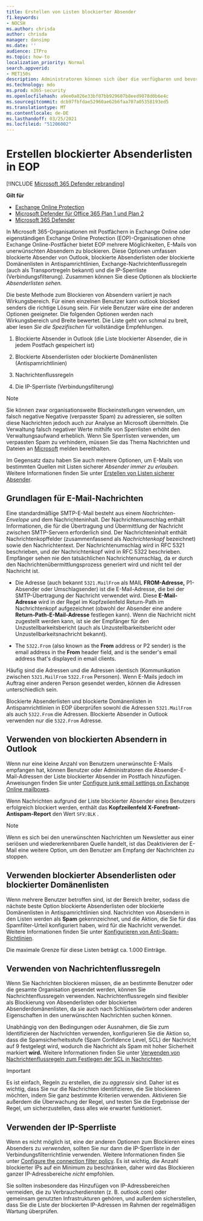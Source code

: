 ```yaml
---
title: Erstellen von Listen blockierter Absender
f1.keywords:
- NOCSH
ms.author: chrisda
author: chrisda
manager: dansimp
ms.date: ''
audience: ITPro
ms.topic: how-to
localization_priority: Normal
search.appverid:
- MET150s
description: Administratoren können sich über die verfügbaren und bevorzugten Optionen zum Blockieren eingehender Nachrichten in Exchange Online Protection (EOP) informieren.
ms.technology: mdo
ms.prod: m365-security
ms.openlocfilehash: a9ee0a026e33bf07bb929607b8eed9078d0b6e4c
ms.sourcegitcommit: dcb97fbfdae52960ae62b6faa707a05358193ed5
ms.translationtype: MT
ms.contentlocale: de-DE
ms.lasthandoff: 03/25/2021
ms.locfileid: "51206002"
---
```

# <a name="create-blocked-sender-lists-in-eop"></a>Erstellen blockierter Absenderlisten in EOP

[!INCLUDE [Microsoft 365 Defender rebranding](../includes/microsoft-defender-for-office.md)]

**Gilt für**
- [Exchange Online Protection](exchange-online-protection-overview.md)
- [Microsoft Defender für Office 365 Plan 1 und Plan 2](defender-for-office-365.md)
- [Microsoft 365 Defender](../defender/microsoft-365-defender.md)

In Microsoft 365-Organisationen mit Postfächern in Exchange Online oder eigenständigen Exchange Online Protection (EOP)-Organisationen ohne Exchange Online-Postfächer bietet EOP mehrere Möglichkeiten, E-Mails von unerwünschten Absendern zu blockieren. Diese Optionen umfassen blockierte Absender von Outlook, blockierte Absenderlisten oder blockierte Domänenlisten in Antispamrichtlinien, Exchange-Nachrichtenflussregeln (auch als Transportregeln bekannt) und die IP-Sperrliste (Verbindungsfilterung). Zusammen können Sie diese Optionen als blockierte _Absenderlisten sehen._

Die beste Methode zum Blockieren von Absendern variiert je nach Wirkungsbereich. Für einen einzelnen Benutzer kann outlook blocked senders die richtige Lösung sein. Für viele Benutzer wäre eine der anderen Optionen geeigneter. Die folgenden Optionen werden nach Wirkungsbereich und Breite bewertet. Die Liste geht von schmal zu breit, aber lesen *Sie die Spezifischen* für vollständige Empfehlungen.

1. Blockierte Absender in Outlook (die Liste blockierter Absender, die in jedem Postfach gespeichert ist)

2. Blockierte Absenderlisten oder blockierte Domänenlisten (Antispamrichtlinien)

3. Nachrichtenflussregeln

4. Die IP-Sperrliste (Verbindungsfilterung)

> [!NOTE]
> Sie können zwar organisationsweite Blockeinstellungen verwenden, um falsch negative Negative (verpasster Spam) zu adressieren, sie sollten diese Nachrichten jedoch auch zur Analyse an Microsoft übermitteln. Die Verwaltung falsch negativer Werte mithilfe von Sperrlisten erhöht den Verwaltungsaufwand erheblich. Wenn Sie Sperrlisten verwenden, um verpassten Spam zu verhindern, müssen Sie das Thema Nachrichten und Dateien an [Microsoft](report-junk-email-messages-to-microsoft.md) melden bereithalten.

Im Gegensatz dazu haben Sie auch mehrere Optionen, um E-Mails von bestimmten Quellen mit Listen sicherer _Absender immer zu erlauben._ Weitere Informationen finden Sie unter [Erstellen von Listen sicherer Absender](create-safe-sender-lists-in-office-365.md).

## <a name="email-message-basics"></a>Grundlagen für E-Mail-Nachrichten

Eine standardmäßige SMTP-E-Mail besteht aus einem *Nachrichten-Envelope* und dem Nachrichteninhalt. Der Nachrichtenumschlag enthält Informationen, die für die Übertragung und Übermittlung der Nachricht zwischen SMTP-Servern erforderlich sind. Der Nachrichteninhalt enthält Nachrichtenkopffelder (zusammenfassend als *Nachrichtenkopf* bezeichnet) sowie den Nachrichtentext. Der Nachrichtenumschlag wird in RFC 5321 beschrieben, und der Nachrichtenkopf wird in RFC 5322 beschrieben. Empfänger sehen nie den tatsächlichen Nachrichtenumschlag, da er durch den Nachrichtenübermittlungsprozess generiert wird und nicht teil der Nachricht ist.

- Die Adresse (auch bekannt `5321.MailFrom` als MAIL **FROM-Adresse,** P1-Absender oder Umschlagsender) ist die E-Mail-Adresse, die bei der SMTP-Übertragung der Nachricht verwendet wird. Diese **E-Mail-Adresse** wird in der Regel im Kopfzeilenfeld Return-Path im Nachrichtenkopf aufgezeichnet (obwohl der Absender eine andere **Return-Path-E-Mail-Adresse** festlegen kann). Wenn die Nachricht nicht zugestellt werden kann, ist sie der Empfänger für den Unzustellbarkeitsbericht (auch als Unzustellbarkeitsbericht oder Unzustellbarkeitsnachricht bekannt).

- The `5322.From` (also known as the **From** address or P2 sender) is the email address in the **From** header field, and is the sender's email address that's displayed in email clients.

Häufig sind die Adressen und die Adressen identisch (Kommunikation zwischen `5321.MailFrom` `5322.From` Personen). Wenn E-Mails jedoch im Auftrag einer anderen Person gesendet werden, können die Adressen unterschiedlich sein.

Blockierte Absenderlisten und blockierte Domänenlisten in Antispamrichtlinien in EOP überprüfen sowohl die Adressen `5321.MailFrom` als auch `5322.From` die Adressen. Blockierte Absender in Outlook verwenden nur die `5322.From` Adresse.

## <a name="use-outlook-blocked-senders"></a>Verwenden von blockierten Absendern in Outlook

Wenn nur eine kleine Anzahl von Benutzern unerwünschte E-Mails empfangen hat, können Benutzer oder Administratoren die Absender-E-Mail-Adressen der Liste blockierter Absender im Postfach hinzufügen. Anweisungen finden Sie unter [Configure junk email settings on Exchange Online mailboxes](configure-junk-email-settings-on-exo-mailboxes.md).

Wenn Nachrichten aufgrund der Liste blockierter Absender eines Benutzers erfolgreich blockiert werden, enthält das **Kopfzeilenfeld X-Forefront-Antispam-Report** den Wert `SFV:BLK` .

> [!NOTE]
> Wenn es sich bei den unerwünschten Nachrichten um Newsletter aus einer seriösen und wiedererkennbaren Quelle handelt, ist das Deaktivieren der E-Mail eine weitere Option, um den Benutzer am Empfang der Nachrichten zu stoppen.

## <a name="use-blocked-sender-lists-or-blocked-domain-lists"></a>Verwenden blockierter Absenderlisten oder blockierter Domänenlisten

Wenn mehrere Benutzer betroffen sind, ist der Bereich breiter, sodass die nächste beste Option blockierte Absenderlisten oder blockierte Domänenlisten in Antispamrichtlinien sind. Nachrichten von Absendern in den Listen werden als **Spam** gekennzeichnet, und  die Aktion, die Sie für das Spamfilter-Urteil konfiguriert haben, wird für die Nachricht verwendet. Weitere Informationen finden Sie unter [Konfigurieren von Anti-Spam-Richtlinien](configure-your-spam-filter-policies.md).

Die maximale Grenze für diese Listen beträgt ca. 1.000 Einträge.

## <a name="use-mail-flow-rules"></a>Verwenden von Nachrichtenflussregeln

Wenn Sie Nachrichten blockieren müssen, die an bestimmte Benutzer oder die gesamte Organisation gesendet werden, können Sie Nachrichtenflussregeln verwenden. Nachrichtenflussregeln sind flexibler als Blockierung von Absenderlisten oder blockierten Absenderdomänenlisten, da sie auch nach Schlüsselwörtern oder anderen Eigenschaften in den unerwünschten Nachrichten suchen können.

Unabhängig von den Bedingungen oder Ausnahmen, die Sie zum Identifizieren der Nachrichten verwenden, konfigurieren Sie die Aktion so, dass die Spamsicherheitsstufe (Spam Confidence Level, SCL) der Nachricht auf 9 festgelegt wird, wodurch die Nachricht als Spam mit hoher Sicherheit markiert **wird.** Weitere Informationen finden Sie unter [Verwenden von Nachrichtenflussregeln zum Festlegen der SCL in Nachrichten](use-mail-flow-rules-to-set-the-spam-confidence-level-scl-in-messages.md).

> [!IMPORTANT]
> Es ist einfach, Regeln zu erstellen, die zu *aggressiv* sind. Daher ist es wichtig, dass Sie nur die Nachrichten identifizieren, die Sie blockieren möchten, indem Sie ganz bestimmte Kriterien verwenden. Aktivieren Sie außerdem die Überwachung der Regel, und testen Sie die Ergebnisse der Regel, um sicherzustellen, dass alles wie erwartet funktioniert.

## <a name="use-the-ip-block-list"></a>Verwenden der IP-Sperrliste

Wenn es nicht möglich ist, eine der anderen Optionen zum Blockieren eines Absenders zu *verwenden,* sollten Sie nur dann die IP-Sperrliste in der Verbindungsfilterrichtlinie verwenden. Weitere Informationen finden Sie unter [Configure the connection filter policy](configure-the-connection-filter-policy.md). Es ist wichtig, die Anzahl blockierter IPs auf ein Minimum zu beschränken, daher wird das Blockieren ganzer IP-Adressbereiche *nicht* empfohlen.

Sie  sollten insbesondere das Hinzufügen von IP-Adressbereichen vermeiden, die zu Verbraucherdiensten (z. B. outlook.com) oder gemeinsam genutzten Infrastrukturen gehören, und außerdem sicherstellen, dass Sie die Liste der blockierten IP-Adressen im Rahmen der regelmäßigen Wartung überprüfen.
